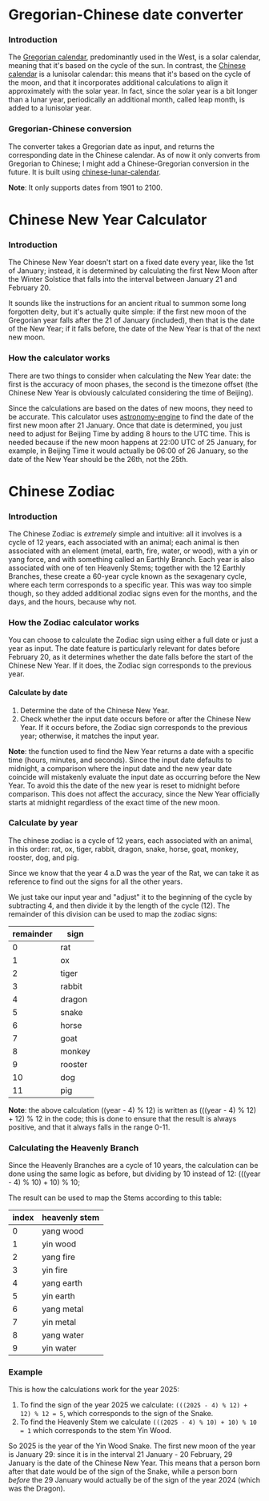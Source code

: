 # Gregorian-Chinese date converter

### Introduction
The [Gregorian calendar](https://en.wikipedia.org/wiki/Gregorian_calendar#:~:text=The%20Gregorian%20calendar%2C%20like%20the,as%20for%20the%20Julian%20calendar.), predominantly used in the West, is a solar calendar, meaning that it's based on the cycle of the sun.
In contrast, the [Chinese calendar](https://en.wikipedia.org/wiki/Chinese_calendar) is a lunisolar calendar: this means that it's based on the cycle of the moon, and that it incorporates additional calculations to align it approximately with the solar year.
In fact, since the solar year is a bit longer than a lunar year, periodically an additional month, called leap month, is added to a lunisolar year.

### Gregorian-Chinese conversion

The converter takes a Gregorian date as input, and returns the corresponding date in the Chinese calendar. As of now it only converts from Gregorian to Chinese; I might add a Chinese-Gregorian conversion in the future. It is built using [chinese-lunar-calendar](https://www.npmjs.com/package/chinese-lunar-calendar).

**Note**: It only supports dates from 1901 to 2100.

# Chinese New Year Calculator

### Introduction

The Chinese New Year doesn't start on a fixed date every year, like the 1st of January; instead, it is determined by calculating the first New Moon after the Winter Solstice that falls into the interval between January 21 and February 20.

It sounds like the instructions for an ancient ritual to summon some long forgotten deity, but it's actually quite simple: if the first new moon of the Gregorian year falls after the 21 of January (included), then that is the date of the New Year; if it falls before, the date of the New Year is that of the next new moon.

### How the calculator works

There are two things to consider when calculating the New Year date: the first is the accuracy of moon phases, the second is the timezone offset (the Chinese New Year is obviously calculated considering the time of Beijing).

Since the calculations are based on the dates of new moons, they need to be accurate. This calculator uses [astronomy-engine](https://github.com/cosinekitty/astronomy) to find the date of the first new moon after 21 January. Once that date is determined, you just need to adjust for Beijing Time by adding 8 hours to the UTC time. This is needed because if the new moon happens at 22:00 UTC of 25 January, for example, in Beijing Time it would actually be 06:00 of 26 January, so the date of the New Year should be the 26th, not the 25th.

# Chinese Zodiac

### Introduction

The Chinese Zodiac is *extremely* simple and intuitive: all it involves is a cycle of 12 years, each associated with an animal; each animal is then associated with an element (metal, earth, fire, water, or wood), with a yin or yang force, and with something called an Earthly Branch. Each year is also associated with one of ten Heavenly Stems; together with the 12 Earthly Branches, these create a 60-year cycle known as the sexagenary cycle, where each term corresponds to a specific year. 
This was way too simple though, so they added additional zodiac signs even for the months, and the days, and the hours, because why not. 

### How the Zodiac calculator works

You can choose to calculate the Zodiac sign using either a full date or just a year as input. The date feature is particularly relevant for dates before February 20, as it determines whether the date falls before the start of the Chinese New Year. If it does, the Zodiac sign corresponds to the previous year.

#### Calculate by date

1. Determine the date of the Chinese New Year. 
2. Check whether the input date occurs before or after the Chinese New Year. If it occurs before, the Zodiac sign corresponds to the previous year; otherwise, it matches the input year.

**Note**: the function used to find the New Year returns a date with a specific time (hours, minutes, and seconds). Since the input date defaults to midnight, a comparison where the input date and the new year date coincide will mistakenly evaluate the input date as occurring before the New Year. To avoid this the date of the new year is reset to midnight before comparison. This does not affect the accuracy, since the New Year officially starts at midnight regardless of the exact time of the new moon.  

### Calculate by year

The chinese zodiac is a cycle of 12 years, each associated with an animal, in this order: rat, ox, tiger, rabbit, dragon, snake, horse, goat, monkey, rooster, dog, and pig.

Since we know that the year 4 a.D was the year of the Rat, we can take it as reference to find out the signs for all the other years.

We just take our input year and "adjust" it to the beginning of the cycle by subtracting 4, and then divide it by the length of the cycle (12). The remainder of this division can be used to map the zodiac signs:

| remainder | sign    |
| --------- | ------- |
| 0         | rat     |
| 1         | ox      |
| 2         | tiger   |
| 3         | rabbit  |
| 4         | dragon  |
| 5         | snake   |
| 6         | horse   |
| 7         | goat    |
| 8         | monkey  |
| 9         | rooster |
| 10        | dog     |
| 11        | pig     |

**Note**: the above calculation ((year - 4) % 12) is written as (((year - 4) % 12) + 12) % 12 in the code; this is done to ensure that the result is always positive, and that it always falls in the range 0-11.

### Calculating the Heavenly Branch

Since the Heavenly Branches are a cycle of 10 years, the calculation can be done using the same logic as before, but dividing by 10 instead of 12: 
(((year - 4) % 10) + 10) % 10;

The result can be used to map the Stems according to this table:

| index | heavenly stem |
| ----- | ------------- |
| 0     | yang wood     |
| 1     | yin wood      |
| 2     | yang fire     |
| 3     | yin fire      |
| 4     | yang earth    |
| 5     | yin earth     |
| 6     | yang metal    |
| 7     | yin metal     |
| 8     | yang water    |
| 9     | yin water     |

### Example

This is how the calculations work for the year 2025:
1. To find the sign of the year 2025 we calculate:
`(((2025 - 4) % 12) + 12) % 12 = 5`,
which corresponds to the sign of the Snake. 
2. To find the Heavenly Stem we calculate 
`(((2025 - 4) % 10) + 10) % 10 = 1`
which corresponds to the stem Yin Wood.

So 2025 is the year of the Yin Wood Snake. 
The first new moon of the year is January 29: since it is in the interval 21 January - 20 February, 29 January is the date of the Chinese New Year.
This means that a person born after that date would be of the sign of the Snake, while a person born *before* the 29 January would actually be of the sign of the year 2024 (which was the Dragon).
